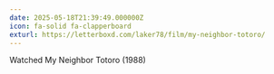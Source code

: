 ```yaml
---
date: 2025-05-18T21:39:49.000000Z
icon: fa-solid fa-clapperboard
exturl: https://letterboxd.com/laker78/film/my-neighbor-totoro/
---
```


Watched My Neighbor Totoro (1988)